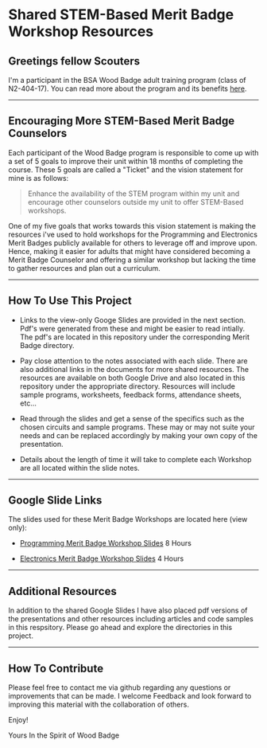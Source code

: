 # Shared STEM-Based Merit Badge Workshop Resources

## Greetings fellow Scouters

I'm a participant in the BSA Wood Badge adult training program (class of N2-404-17). You can read more about the program and its benefits [here](https://www.scouting.org/training/adult/woodbadge/).  

---

## Encouraging More STEM-Based Merit Badge Counselors

Each participant of the Wood Badge program is responsible to come up with a set of 5 goals to improve their unit within 18 months of completing the course. These 5 goals are called a "Ticket" and the vision statement for mine is as follows:  

>Enhance the availability of the STEM program within my unit and encourage other counselors outside my unit to offer STEM-Based workshops.

One of my five goals that works towards this vision statement is making the resources i've used to hold workshops for the Programming and Electronics Merit Badges publicly available for others to leverage off and improve upon. Hence, making it easier for adults that might have considered becoming a Merit Badge Counselor and offering a similar workshop but lacking the time to gather resources and plan out a curriculum.

---

## How To Use This Project

* Links to the view-only Googe Slides are provided in the next section. Pdf's were generated from these and might be easier to read intially. The pdf's are located in this repository under the corresponding Merit Badge directory.

* Pay close attention to the notes associated with each slide. There are also additional links in the documents for more shared resources. The resources are available on both Google Drive and also located in this repository under the appropriate directory. Resources will include sample programs, worksheets, feedback forms, attendance sheets, etc...

* Read through the slides and get a sense of the specifics such as the chosen circuits and sample programs. These may or may not suite your needs and can be replaced accordingly by making your own copy of the presentation.

* Details about the length of time it will take to complete each Workshop are all located within the slide notes.

---

## Google Slide Links

The slides used for these Merit Badge Workshops are located here (view only):

* [Programming Merit Badge Workshop Slides](https://docs.google.com/presentation/d/1VjoufLoqhBCsMO6euw0kX4V9obhaQ6QXGWrV9fbSBCc/edit?usp=sharing) 8 Hours

* [Electronics Merit Badge Workshop Slides](https://docs.google.com/presentation/d/11fFiqbtCuwAG3z8iGx0sVSC9XyJ8Juk7A6Yp1b4ZbGA/edit?usp=sharing) 4 Hours

---

## Additional Resources

In addition to the shared Google Slides I have also placed pdf versions of the presentations and other resources including articles and code samples in this respsitory. Please go ahead and explore the directories in this project.

---

## How To Contribute

Please feel free to contact me via github regarding any questions or improvements that can be made. I welcome Feedback and look forward to improving this material with the collaboration of others.

Enjoy!

Yours In the Spirit of Wood Badge

